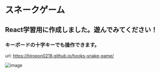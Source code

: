 # スネークゲーム
## React学習用に作成しました。遊んでみてください！
### キーボードの十字キーでも操作できます。

url: https://hiropon0218.github.io/hooks-snake-game/

![image](https://gyazo.com/ff5f50f14999d90a72a1de3db4100756/raw)